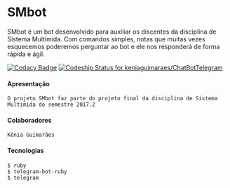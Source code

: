 # SMbot

 SMbot é um bot desenvolvido para auxiliar os discentes da disciplina de Sistema Multimida. Com comandos simples, notas que muitas vezes esquecemos 
 poderemos perguntar ao bot e ele nos responderá de forma rápida e ágil.
 
 [![Codacy Badge](https://api.codacy.com/project/badge/Grade/dd7ed97ffff841ccaf86dba8932859a2)](https://www.codacy.com/app/keniaguimaraes/ChatBotTelegram?utm_source=github.com&amp;utm_medium=referral&amp;utm_content=keniaguimaraes/ChatBotTelegram&amp;utm_campaign=Badge_Grade)
 [ ![Codeship Status for keniaguimaraes/ChatBotTelegram](https://app.codeship.com/projects/d561e690-dd40-0135-919b-6a68430666e9/status?branch=master)](https://app.codeship.com/projects/265845)
#### Apresentação 
    O projeto SMbot faz parte do projeto final da disciplina de Sistema Multimida do semestre 2017.2

#### Colaboradores 
    Kênia Guimarães
 
#### Tecnologias 
    $ ruby
    $ telegram-bot-ruby
    $ telegram


